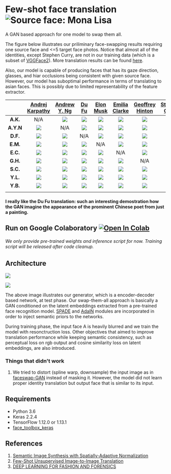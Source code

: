 # Few-shot face translation ![Source face: Mona Lisa](https://github.com/shaoanlu/fewshot-face-translation-GAN/raw/master/images/translation_results/MonaLisa_translation.gif)

A GAN based approach for one model to swap them all. 

The figure below illustrates our priliminary face-swapping results requiring one source face and <=5 target face photos. Notice that almost all of the identities, except Stephen Curry, are not in our training data (which is a subset of [VGGFace2](http://www.robots.ox.ac.uk/~vgg/data/vgg_face2/)). More translation results can be found [here](https://github.com/shaoanlu/fewshot-face-translation-GAN/tree/master/images/translation_results).

Also, our model is capable of producing faces that has its gaze direction, glasses, and hiar occlusions being consistent with given source face. However, our model has suboptimal performance in terms of translating to asian faces. This is possibly due to limited representability of the feature extractor.

|   |[Andrej Karpathy](https://twitter.com/karpathy)|[Andrew Y. Ng](https://twitter.com/andrewyng)|[Du Fu](https://en.wikipedia.org/wiki/Du_Fu)|[Elon Musk](https://en.wikipedia.org/wiki/Elon_Musk)|[Emilia Clarke](https://en.wikipedia.org/wiki/Emilia_Clarke)|[Geoffrey Hinton](https://www.bbc.com/news/technology-47721129)|[Stephen Curry](https://en.wikipedia.org/wiki/Stephen_Curry)|[Yann Lecun](https://research.fb.com/people/lecun-yann/)|[Yoshua Benjio](https://mila.quebec/en/person/bengio-yoshua/)|
|:-:|:-:|:-:|:-:|:-:|:-:|:-:|:-:|:-:|:-:|
| **A.K.**|N/A|![](https://github.com/shaoanlu/fewshot-face-translation-GAN/raw/master/images/translation_results/AndrejKarpathy01_to_AndrewYNg.jpg)|![](https://github.com/shaoanlu/fewshot-face-translation-GAN/raw/master/images/translation_results/AndrejKarpathy01_to_DuFu.jpg)|![](https://github.com/shaoanlu/fewshot-face-translation-GAN/raw/master/images/translation_results/AndrejKarpathy01_to_ElonMusk.jpg)|![](https://github.com/shaoanlu/fewshot-face-translation-GAN/raw/master/images/translation_results/AndrejKarpathy01_to_EmiliaClarke.jpg)|![](https://github.com/shaoanlu/fewshot-face-translation-GAN/raw/master/images/translation_results/AndrejKarpathy01_to_GeoffreyHinton.jpg)|![](https://github.com/shaoanlu/fewshot-face-translation-GAN/raw/master/images/translation_results/AndrejKarpathy01_to_StephenCurry.jpg)|![](https://github.com/shaoanlu/fewshot-face-translation-GAN/raw/master/images/translation_results/AndrejKarpathy01_to_YannLecun.jpg)|![](https://github.com/shaoanlu/fewshot-face-translation-GAN/raw/master/images/translation_results/AndrejKarpathy01_to_YoshuaBengio.jpg)|
| **A.Y.N**|![](https://github.com/shaoanlu/fewshot-face-translation-GAN/raw/master/images/translation_results/AndrewYNg01_to_AndrejKarpathy.jpg)|N/A|![](https://github.com/shaoanlu/fewshot-face-translation-GAN/raw/master/images/translation_results/AndrewYNg01_to_DuFu.jpg)|![](https://github.com/shaoanlu/fewshot-face-translation-GAN/raw/master/images/translation_results/AndrewYNg01_to_ElonMusk.jpg)|![](https://github.com/shaoanlu/fewshot-face-translation-GAN/raw/master/images/translation_results/AndrewYNg01_to_EmiliaClarke.jpg)|![](https://github.com/shaoanlu/fewshot-face-translation-GAN/raw/master/images/translation_results/AndrewYNg01_to_GeoffreyHinton.jpg)|![](https://github.com/shaoanlu/fewshot-face-translation-GAN/raw/master/images/translation_results/AndrewYNg01_to_StephenCurry.jpg)|![](https://github.com/shaoanlu/fewshot-face-translation-GAN/raw/master/images/translation_results/AndrewYNg01_to_YannLecun.jpg)|![](https://github.com/shaoanlu/fewshot-face-translation-GAN/raw/master/images/translation_results/AndrewYNg01_to_YoshuaBengio.jpg)|
| **D.F.**|![](https://github.com/shaoanlu/fewshot-face-translation-GAN/raw/master/images/translation_results/DuFu01_to_AndrejKarpathy.jpg)|![](https://github.com/shaoanlu/fewshot-face-translation-GAN/raw/master/images/translation_results/DuFu01_to_AndrewYNg.jpg)|N/A|![](https://github.com/shaoanlu/fewshot-face-translation-GAN/raw/master/images/translation_results/DuFu01_to_ElonMusk.jpg)|![](https://github.com/shaoanlu/fewshot-face-translation-GAN/raw/master/images/translation_results/DuFu01_to_EmiliaClarke.jpg)|![](https://github.com/shaoanlu/fewshot-face-translation-GAN/raw/master/images/translation_results/DuFu01_to_GeoffreyHinton.jpg)|![](https://github.com/shaoanlu/fewshot-face-translation-GAN/raw/master/images/translation_results/DuFu01_to_StephenCurry.jpg)|![](https://github.com/shaoanlu/fewshot-face-translation-GAN/raw/master/images/translation_results/DuFu01_to_YannLecun.jpg)|![](https://github.com/shaoanlu/fewshot-face-translation-GAN/raw/master/images/translation_results/DuFu01_to_YoshuaBengio.jpg)|
| **E.M.**|![](https://github.com/shaoanlu/fewshot-face-translation-GAN/raw/master/images/translation_results/ElonMusk01_to_AndrejKarpathy.jpg)|![](https://github.com/shaoanlu/fewshot-face-translation-GAN/raw/master/images/translation_results/ElonMusk01_to_AndrewYNg.jpg)|![](https://github.com/shaoanlu/fewshot-face-translation-GAN/raw/master/images/translation_results/ElonMusk01_to_DuFu.jpg)|N/A|![](https://github.com/shaoanlu/fewshot-face-translation-GAN/raw/master/images/translation_results/ElonMusk01_to_EmiliaClarke.jpg)|![](https://github.com/shaoanlu/fewshot-face-translation-GAN/raw/master/images/translation_results/ElonMusk01_to_GeoffreyHinton.jpg)|![](https://github.com/shaoanlu/fewshot-face-translation-GAN/raw/master/images/translation_results/ElonMusk01_to_StephenCurry.jpg)|![](https://github.com/shaoanlu/fewshot-face-translation-GAN/raw/master/images/translation_results/ElonMusk01_to_YannLecun.jpg)|![](https://github.com/shaoanlu/fewshot-face-translation-GAN/raw/master/images/translation_results/ElonMusk01_to_YoshuaBengio.jpg)|
| **E.C.**|![](https://github.com/shaoanlu/fewshot-face-translation-GAN/raw/master/images/translation_results/EmiliaClarke05_to_AndrejKarpathy.jpg)|![](https://github.com/shaoanlu/fewshot-face-translation-GAN/raw/master/images/translation_results/EmiliaClarke05_to_AndrewYNg.jpg)|![](https://github.com/shaoanlu/fewshot-face-translation-GAN/raw/master/images/translation_results/EmiliaClarke05_to_DuFu.jpg)|![](https://github.com/shaoanlu/fewshot-face-translation-GAN/raw/master/images/translation_results/EmiliaClarke05_to_ElonMusk.jpg)|N/A|![](https://github.com/shaoanlu/fewshot-face-translation-GAN/raw/master/images/translation_results/EmiliaClarke05_to_GeoffreyHinton.jpg)|![](https://github.com/shaoanlu/fewshot-face-translation-GAN/raw/master/images/translation_results/EmiliaClarke05_to_StephenCurry.jpg)|![](https://github.com/shaoanlu/fewshot-face-translation-GAN/raw/master/images/translation_results/EmiliaClarke05_to_YannLecun.jpg)|![](https://github.com/shaoanlu/fewshot-face-translation-GAN/raw/master/images/translation_results/EmiliaClarke05_to_YoshuaBengio.jpg)|
| **G.H.**|![](https://github.com/shaoanlu/fewshot-face-translation-GAN/raw/master/images/translation_results/GeoffreyHinton01_to_AndrejKarpathy.jpg)|![](https://github.com/shaoanlu/fewshot-face-translation-GAN/raw/master/images/translation_results/GeoffreyHinton01_to_AndrewYNg.jpg)|![](https://github.com/shaoanlu/fewshot-face-translation-GAN/raw/master/images/translation_results/GeoffreyHinton01_to_DuFu.jpg)|![](https://github.com/shaoanlu/fewshot-face-translation-GAN/raw/master/images/translation_results/GeoffreyHinton01_to_ElonMusk.jpg)|![](https://github.com/shaoanlu/fewshot-face-translation-GAN/raw/master/images/translation_results/GeoffreyHinton01_to_EmiliaClarke.jpg)|N/A|![](https://github.com/shaoanlu/fewshot-face-translation-GAN/raw/master/images/translation_results/GeoffreyHinton01_to_StephenCurry.jpg)|![](https://github.com/shaoanlu/fewshot-face-translation-GAN/raw/master/images/translation_results/GeoffreyHinton01_to_YannLecun.jpg)|![](https://github.com/shaoanlu/fewshot-face-translation-GAN/raw/master/images/translation_results/GeoffreyHinton01_to_YoshuaBengio.jpg)|
| **S.C.**|![](https://github.com/shaoanlu/fewshot-face-translation-GAN/raw/master/images/translation_results/StephenCurry01_to_AndrejKarpathy.jpg)|![](https://github.com/shaoanlu/fewshot-face-translation-GAN/raw/master/images/translation_results/StephenCurry01_to_AndrewYNg.jpg)|![](https://github.com/shaoanlu/fewshot-face-translation-GAN/raw/master/images/translation_results/StephenCurry01_to_DuFu.jpg)|![](https://github.com/shaoanlu/fewshot-face-translation-GAN/raw/master/images/translation_results/StephenCurry01_to_ElonMusk.jpg)|![](https://github.com/shaoanlu/fewshot-face-translation-GAN/raw/master/images/translation_results/StephenCurry01_to_EmiliaClarke.jpg)|![](https://github.com/shaoanlu/fewshot-face-translation-GAN/raw/master/images/translation_results/StephenCurry01_to_GeoffreyHinton.jpg)|N/A|![](https://github.com/shaoanlu/fewshot-face-translation-GAN/raw/master/images/translation_results/StephenCurry01_to_YannLecun.jpg)|![](https://github.com/shaoanlu/fewshot-face-translation-GAN/raw/master/images/translation_results/StephenCurry01_to_YoshuaBengio.jpg)|
| **Y.L.**|![](https://github.com/shaoanlu/fewshot-face-translation-GAN/raw/master/images/translation_results/YannLecun01_to_AndrejKarpathy.jpg)|![](https://github.com/shaoanlu/fewshot-face-translation-GAN/raw/master/images/translation_results/YannLecun01_to_AndrewYNg.jpg)|![](https://github.com/shaoanlu/fewshot-face-translation-GAN/raw/master/images/translation_results/YannLecun01_to_DuFu.jpg)|![](https://github.com/shaoanlu/fewshot-face-translation-GAN/raw/master/images/translation_results/YannLecun01_to_ElonMusk.jpg)|![](https://github.com/shaoanlu/fewshot-face-translation-GAN/raw/master/images/translation_results/YannLecun01_to_EmiliaClarke.jpg)|![](https://github.com/shaoanlu/fewshot-face-translation-GAN/raw/master/images/translation_results/YannLecun01_to_GeoffreyHinton.jpg)|![](https://github.com/shaoanlu/fewshot-face-translation-GAN/raw/master/images/translation_results/YannLecun01_to_StephenCurry.jpg)|N/A|![](https://github.com/shaoanlu/fewshot-face-translation-GAN/raw/master/images/translation_results/YannLecun01_to_YoshuaBengio.jpg)|
| **Y.B.**  |![](https://github.com/shaoanlu/fewshot-face-translation-GAN/raw/master/images/translation_results/YoshuaBengio01_to_AndrejKarpathy.jpg)|![](https://github.com/shaoanlu/fewshot-face-translation-GAN/raw/master/images/translation_results/YoshuaBengio01_to_AndrewYNg.jpg)|![](https://github.com/shaoanlu/fewshot-face-translation-GAN/raw/master/images/translation_results/YoshuaBengio01_to_DuFu.jpg)|![](https://github.com/shaoanlu/fewshot-face-translation-GAN/raw/master/images/translation_results/YoshuaBengio01_to_ElonMusk.jpg)|![](https://github.com/shaoanlu/fewshot-face-translation-GAN/raw/master/images/translation_results/YoshuaBengio01_to_EmiliaClarke.jpg)|![](https://github.com/shaoanlu/fewshot-face-translation-GAN/raw/master/images/translation_results/YoshuaBengio01_to_GeoffreyHinton.jpg)|![](https://github.com/shaoanlu/fewshot-face-translation-GAN/raw/master/images/translation_results/YoshuaBengio01_to_StephenCurry.jpg)|![](https://github.com/shaoanlu/fewshot-face-translation-GAN/raw/master/images/translation_results/YoshuaBengio01_to_YannLecun.jpg)|N/A|
| |<img width=128/>|<img width=128/>|<img width=128/>|<img width=128/>|<img width=128/>|<img width=128/>|<img width=128/>|<img width=128/>|<img width=128/>|

#### I really like the Du Fu translation: such an interesting demostration how the GAN imagine the appearance of the prominent Chinese poet from just a painting.

## Run on Google Colaboratory [![Open In Colab](https://colab.research.google.com/assets/colab-badge.svg)](https://colab.research.google.com/github/shaoanlu/fewshot-face-translation-GAN/blob/master/colab_demo.ipynb)

###### We only provide pre-trained weights and inference script for now. Training script will be released after code cleanup.

## Architecture
![](https://github.com/shaoanlu/faceswap-GAN-swap-them-all/raw/master/images/few_shot_face_translation_gen.png)

![](https://github.com/shaoanlu/faceswap-GAN-swap-them-all/raw/master/images/few_shot_face_translation_dis.png)

The above image illustrates our generator, which is a encoder-decoder based network, at test phase. Our swap-them-all approach is basically a GAN conditioned on the latent embeddings extracted from a pre-trained face recognition model. [SPADE](https://arxiv.org/abs/1903.07291) and [AdaIN](https://arxiv.org/abs/1905.01723) modules are incorporated in order to inject semantic priors to the networks. 

During training phase, the input face A is heavily blurred and we train the model with resonctruction loss. Other objectives that aimed to improve translation performance while keeping semantic consistency, such as perceptual loss on rgb output and cosine similarity loss on latent embeddings, are also introduced.

### Things that didn't work

1. We tried to distort (spline warp, downsample) the input image as in [faceswap-GAN](https://github.com/shaoanlu/faceswap-GAN) instead of masking it. However, the model did not learn proper identity translation but output face that is similar to its input.

## Requirements
  - Python 3.6
  - Keras 2.2.4
  - TensorFlow 1.12.0 or 1.13.1
  - [face_toolbox_keras](https://github.com/shaoanlu/face_toolbox_keras)

## References
1. [Semantic Image Synthesis with Spatially-Adaptive Normalization](https://arxiv.org/abs/1903.07291)
2. [Few-Shot Unsupervised Image-to-Image Translation](https://arxiv.org/abs/1905.01723)
3. [DEEP LEARNING FOR FASHION AND FORENSICS](https://drum.lib.umd.edu/handle/1903/21337)

